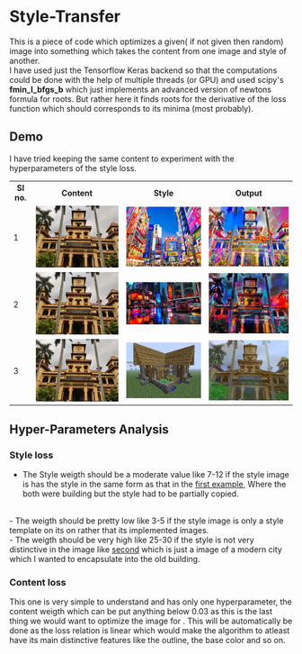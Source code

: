# Style-Transfer
This is a piece of code which optimizes a given( if not given then random) image into something which takes the content from one image and style of another.
<br/>
I have used just the Tensorflow Keras backend so that the computations could be done with the help of multiple threads (or GPU) and used scipy's **fmin_l_bfgs_b** which just implements an advanced version of newtons formula for roots. But rather here it finds roots for the derivative of the loss function which should corresponds to its minima (most probably).
<br/>
## Demo
I have tried keeping the same content to experiment with the hyperparameters of the style loss.
<table>
<tr>
	<th>Sl no.</th>
	<th>Content</th>
	<th>Style</th>
	<th>Output</th>
</tr>
<tr>
	<td><a id="first">1</a></td>
	<td><img src="/content.jpg" width="400" /></td>
	<td><img src="/style.jpg" width="400" /></td>
	<td><img src="/outputs/combined2.jpg" width="400" /></td>
</tr>
<tr>
	<td><a id="second">2</a></td>
	<td><img src="/content.jpg" width="400" /></td>
	<td><img src="/style2.jpg"  width="400" /></td>
	<td><img src="/outputs-2/combined0.jpg" width="400" /></td>
</tr>
<tr>
	<td><a id="third">3</a></td>
	<td><img src="/content.jpg"  width="400" /></td>
	<td><img src="/style3.jpg"  width="400" /></td>
	<td><img src="/outputs-3/combined1.jpg" width="400" /></td>
</tr>
</table>

## Hyper-Parameters Analysis

### Style loss
- The Style weigth should be a moderate value like 7-12 if the style image is has the style in the same form as that in the <a href="#first">first example</a>, Where the both were building but the style had to be partially copied.
<br/>
- The weigth should be pretty low like 3-5 if the style image is only a style template on its on rather that its implemented images.
<br/>
- The weigth should be very high like 25-30 if the style is not very distinctive in the image like <a href="#second">second</a> which is just a image of a modern city which I wanted to encapsulate into the old building.

### Content loss
This one is very simple to understand and has only one hyperparameter, the content weigth which can be put anything below 0.03 as this is the last thing we would want to optimize the image for . This will be automatically be done as the loss relation is linear which would make the algorithm to atleast have its main distinctive features like the outline, the base color and so on.
